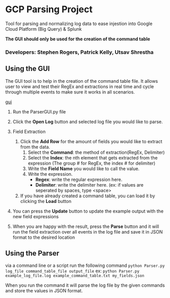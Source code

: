 # GCP Parsing Project
Tool for parsing and normalizing log data to ease injestion into Google Cloud Platform (Big Query) & Splunk

**The GUI should only be used for the creation of the command table**

### Developers: Stephen Rogers, Patrick Kelly, Utsav Shrestha


## Using the GUI
The GUI tool is to help in the creation of the command table file. It allows user to view and test their RegEx and extractions in real time and cycle through multiple events to make sure it works in all scenarios. 

[gui]: https://github.com/srgers10/GCPParsingProject/blob/master/Other/pics/Capture.PNG
[gui]

1. Run the ParserGUI.py file
1. Click the **Open Log** button and selected log file you would like to parse.

1. Field Extraction
   1. Click the **Add Row** for the amount of fields you would like to extract from the data.
      1. Select the **Command**: the method of extraction(RegEx, Delimiter)
      1. Select the **Index**: the nth element that gets extracted from the expression (The group # for RegEx, the index # for delimiter)
      1. Write the **Field Name** you would like to call the value.
      1. Write the expression. 
         * **Regex**: write the regular expression here.
         * **Delimiter**: write the delimiter here. (ex: if values are seperated by spaces, type \<space\>
   1. If you have already created a command table, you can load it by clicking the **Load** button
   
1. You can press the **Update** button to update the example output with the new field expressions
1. When you are happy with the result, press the **Parse** button and it will run the field extraction over all events in the log file and save it in JSON format to the desired location

## Using the Parser

via a command line or a script run the following command
`python Parser.py log_file command_table_file output_file`
ex:
`python Parser.py example_log_file.log example_command_table.txt my_fields.json`

When you run the command it will parse the log file by the given commands and store the values in JSON format.
